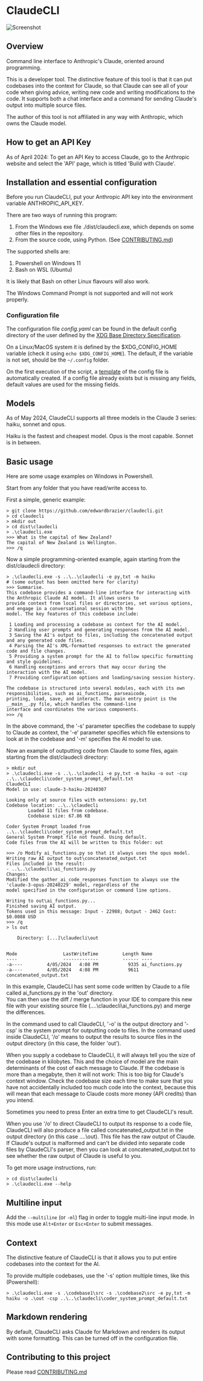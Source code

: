 # ClaudeCLI

![Screenshot](screenshot.png)

## Overview

Command line interface to Anthropic's Claude, oriented around programming.

This is a developer tool. The distinctive feature of this tool is that it can put codebases into the context for Claude, so that Claude can see all of your code when giving advice, writing new code and writing modifications to the code. It supports both a chat interface and a command for sending Claude's output into multiple source files.

The author of this tool is not affiliated in any way with Anthropic, which owns the Claude model.

## How to get an API Key

As of April 2024: To get an API Key to access Claude, go to the Anthropic website and select the 'API' page, which is titled 'Build with Claude'.

## Installation and essential configuration

Before you run ClaudeCLI, put your Anthropic API key into the environment variable ANTHROPIC_API_KEY. 

There are two ways of running this program:
1. From the Windows exe file ./dist/claudecli.exe, which depends on some other files in the repository.
2. From the source code, using Python. (See [CONTRIBUTING.md](CONTRIBUTING.md))

The supported shells are:
1. Powershell on Windows 11
2. Bash on WSL (Ubuntu)

It is likely that Bash on other Linux flavours will also work.

The Windows Command Prompt is not supported and will not work properly.

### Configuration file

The configuration file *config.yaml* can be found in the default config directory of the user defined by the [XDG Base Directory Specification](https://specifications.freedesktop.org/basedir-spec/basedir-spec-latest.html).

On a Linux/MacOS system it is defined by the $XDG_CONFIG_HOME variable (check it using `echo $XDG_CONFIG_HOME`). The default, if the variable is not set, should be the `~/.config` folder.

On the first execution of the script, a [template](config.yaml) of the config file is automatically created. If a config file already exists but is missing any fields, default values are used for the missing fields.

## Models

As of May 2024, ClaudeCLI supports all three models in the Claude 3 series: haiku, sonnet and opus.

Haiku is the fastest and cheapest model. Opus is the most capable. Sonnet is in between.

## Basic usage

Here are some usage examples on Windows in Powershell.

Start from any folder that you have read/write access to.

First a simple, generic example:
```
> git clone https://github.com/edwardbrazier/claudecli.git
> cd claudecli
> mkdir out
> cd dist\claudecli
> .\claudecli.exe
>>> What is the capital of New Zealand?
The capital of New Zealand is Wellington.
>>> /q
```

Now a simple programming-oriented example, again starting from the dist/claudecli directory:
```
> .\claudecli.exe -s ..\..\claudecli -e py,txt -m haiku
# (some output has been omitted here for clarity)
>>> Summarise.
This codebase provides a command-line interface for interacting with the Anthropic Claude AI model. It allows users to
provide context from local files or directories, set various options, and engage in a conversational session with the
model. The key features of this codebase include:

 1 Loading and processing a codebase as context for the AI model.
 2 Handling user prompts and generating responses from the AI model.
 3 Saving the AI's output to files, including the concatenated output and any generated code files.
 4 Parsing the AI's XML-formatted responses to extract the generated code and file changes.
 5 Providing a system prompt for the AI to follow specific formatting and style guidelines.
 6 Handling exceptions and errors that may occur during the interaction with the AI model.
 7 Providing configuration options and loading/saving session history.

The codebase is structured into several modules, each with its own responsibilities, such as ai_functions, parseaicode,
printing, load, save, and interact. The main entry point is the __main__.py file, which handles the command-line
interface and coordinates the various components.
>>> /q
```

In the above command, the '-s' parameter specifies the codebase to supply to Claude as context, the '-e' parameter specifies which file extensions to look at in the codebase and '-m' specifies the AI model to use.

Now an example of outputting code from Claude to some files, again starting from the dist/claudecli directory:
```
> mkdir out
> .\claudecli.exe -s ..\..\claudecli -e py,txt -m haiku -o out -csp ..\..\claudecli\coder_system_prompt_default.txt
ClaudeCLI
Model in use: claude-3-haiku-20240307

Looking only at source files with extensions: py,txt
Codebase location: ..\..\claudecli
        Loaded 11 files from codebase.
        Codebase size: 67.86 KB

Coder System Prompt loaded from ..\..\claudecli\coder_system_prompt_default.txt
General System Prompt file not found. Using default.
Code files from the AI will be written to this folder: out

>>> /o Modify ai_functions.py so that it always uses the opus model.
Writing raw AI output to out\concatenated_output.txt
Files included in the result:
- ..\..\claudecli\ai_functions.py
Changes:
Modified the gather_ai_code_responses function to always use the 'claude-3-opus-20240229' model, regardless of the
model specified in the configuration or command line options.

Writing to out\ai_functions.py...
Finished saving AI output.
Tokens used in this message: Input - 22988; Output - 2462 Cost: $0.0088 USD
>>> /q
> ls out

    Directory: [...]\claudecli\out


Mode                 LastWriteTime         Length Name
----                 -------------         ------ ----
-a----         4/05/2024   4:08 PM           9335 ai_functions.py
-a----         4/05/2024   4:08 PM           9611 concatenated_output.txt
```

In this example, ClaudeCLI has sent some code written by Claude to a file called ai_functions.py in the 'out' directory.  
You can then use the diff / merge function in your IDE to compare this new file with your existing source file (..\..\claudecli\ai_functions.py) and merge the differences.

In the command used to call ClaudeCLI, '-o' is the output directory and '-csp' is the system prompt for outputting code to files.
In the command used inside ClaudeCLI, '/o' means to output the results to source files in the output directory (in this case, the folder 'out').

When you supply a codebase to ClaudeCLI, it will always tell you the size of the codebase in kilobytes. This and the choice of model are the main determinants of the cost of each message to Claude. If the codebase is more than a megabyte, then it will not work: This is too big for Claude's context window. Check the codebase size each time to make sure that you have not accidentally included too much code into the context, because this will mean that each message to Claude costs more money (API credits) than you intend. 

Sometimes you need to press Enter an extra time to get ClaudeCLI's result.

When you use '/o' to direct ClaudeCLI to output its response to a code file, ClaudeCLI will also produce a file called concatenated_output.txt in the output directory (in this case ..\..\out). This file has the raw output of Claude. If Claude's output is malformed and can't be divided into separate code files by ClaudeCLI's parser, then you can look at concatenated_output.txt to see whether the raw output of Claude is useful to you.

To get more usage instructions, run:
```
> cd dist\claudecli
> .\claudecli.exe --help
```

## Multiline input

Add the `--multiline` (or `-ml`) flag in order to toggle multi-line input mode. In this mode use `Alt+Enter` or `Esc+Enter` to submit messages.

## Context

The distinctive feature of ClaudeCLI is that it allows you to put entire codebases into the context for the AI.

To provide multiple codebases, use the '-s' option multiple times, like this (Powershell):
```
> .\claudecli.exe -s .\codebase1\src -s .\codebase2\src -e py,txt -m haiku -o .\out -csp ..\..\claudecli\coder_system_prompt_default.txt
```

## Markdown rendering

By default, ClaudeCLI asks Claude for Markdown and renders its output with some formatting.
This can be turned off in the configuration file.

## Contributing to this project

Please read [CONTRIBUTING.md](CONTRIBUTING.md)
